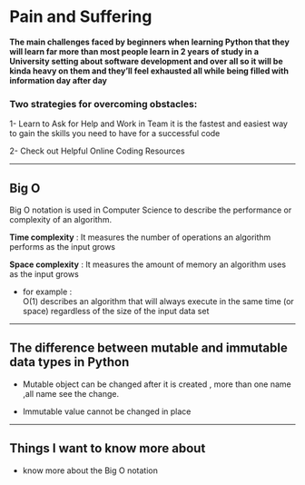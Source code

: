 # Pain and Suffering

**The main challenges faced by beginners when learning Python that they will learn far more than most people learn in 2 years of study in a University setting about software development and over all so it will be kinda heavy on them and they’ll feel exhausted all while being filled with information day after day**


### Two strategies for overcoming obstacles:
1- Learn to Ask for Help and Work in Team it is the fastest and easiest way to gain the skills you need to have for a successful code

2- Check out Helpful Online Coding Resources

-------------------------------------------------------

## Big O

Big O notation is used in Computer Science to describe the performance or complexity of an algorithm.

**Time complexity** : It measures the number of operations an algorithm performs as the input grows

**Space complexity** : It measures the amount of memory an algorithm uses as the input grows

* for example :  
O(1) describes an algorithm that will always execute in the same time (or space) regardless of the size of the input data set 

-------------------------------------------------------
## The difference between mutable and immutable data types in Python

* Mutable	 object can be changed after it is created , more than one name ,all name see the change.

* Immutable value cannot be changed in place 


------------------------------------------------------
## Things I want to know more about
*  know more about the Big O notation